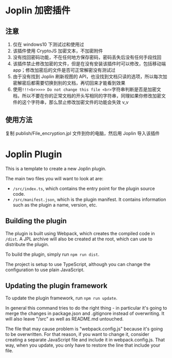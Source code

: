 # Joplin 加密插件

## 注意

1. 仅在 windows10 下测试过和使用过
2. 该插件使用 CryptoJS 加密文本，不加密附件
3. 没有找回密码功能，不在任何地方保存密码，密码丢失后没有任何手段找回
4. 该插件禁止修改加密的文件，但是在没有安装该插件时可以修改，包括移动端 app；修改加密后的文件是否可正常解密没有测试过
5. 由于没有找到 Joplin 刷新视图的 API，也没找到文档只读的选项，所以每次加密解密后都需要切换到别的文档，再切回来才能看到效果
6. 使用`!!!<br>>>> Do not change this file <br>`字符串判断是否是加密文档，所以不要在你的正常文档的开头写相同的字符串，同理如果你修改加密文件的这个字符串，那么禁止修改加密文件的功能会失效 v_v

## 使用方法

复制 publish/File_encryption.jpl 文件到你的电脑，然后用 Joplin 导入该插件

# Joplin Plugin

This is a template to create a new Joplin plugin.

The main two files you will want to look at are:

- `/src/index.ts`, which contains the entry point for the plugin source code.
- `/src/manifest.json`, which is the plugin manifest. It contains information such as the plugin a name, version, etc.

## Building the plugin

The plugin is built using Webpack, which creates the compiled code in `/dist`. A JPL archive will also be created at the root, which can use to distribute the plugin.

To build the plugin, simply run `npm run dist`.

The project is setup to use TypeScript, although you can change the configuration to use plain JavaScript.

## Updating the plugin framework

To update the plugin framework, run `npm run update`.

In general this command tries to do the right thing - in particular it's going to merge the changes in package.json and .gitignore instead of overwriting. It will also leave "/src" as well as README.md untouched.

The file that may cause problem is "webpack.config.js" because it's going to be overwritten. For that reason, if you want to change it, consider creating a separate JavaScript file and include it in webpack.config.js. That way, when you update, you only have to restore the line that include your file.
